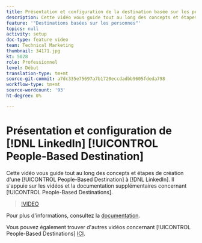 ```yaml
---
title: Présentation et configuration de la destination basée sur les personnes LinkedIn
description: Cette vidéo vous guide tout au long des concepts et étapes de création d’une destination basée sur les personnes vers LinkedIn. Il s’appuie sur les vidéos et la documentation supplémentaires concernant les destinations basées sur les personnes.
feature: '"Destinations basées sur les personnes"'
topics: null
activity: setup
doc-type: feature video
team: Technical Marketing
thumbnail: 34171.jpg
kt: 5028
role: Professionnel
level: Début
translation-type: tm+mt
source-git-commit: a7dc335e75697a7b1720eccdadbb9605fdeda798
workflow-type: tm+mt
source-wordcount: '93'
ht-degree: 0%

---
```



# Présentation et configuration de [!DNL LinkedIn] [!UICONTROL People-Based Destination]

Cette vidéo vous guide tout au long des concepts et étapes de création d&#39;une [!UICONTROL People-Based Destination] à [!DNL LinkedIn]. Il s&#39;appuie sur les vidéos et la documentation supplémentaires concernant [!UICONTROL People-Based Destinations].

>[!VIDEO](https://video.tv.adobe.com/v/34171/?quality=12)

Pour plus d&#39;informations, consultez la [documentation](https://docs.adobe.com/content/help/en/audience-manager/user-guide/features/destinations/people-based/people-based-destinations-overview.html).

Vous pouvez également trouver d&#39;autres vidéos concernant [!UICONTROL People-Based Destinations] [ICI](https://adobe.ly/aamlearnpbd).
